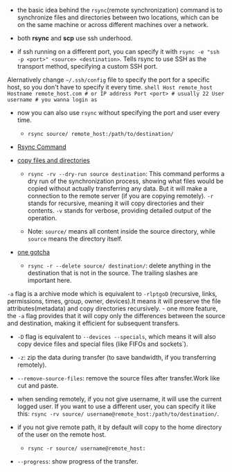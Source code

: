 - the basic idea behind the `rsync`(remote synchronization) command is to synchronize files and directories between two locations, which can be on the same machine or across different machines over a network.

- both **rsync** and **scp** use ssh underhood. 

- if ssh running on a different port, you can specify it with `rsync -e "ssh -p <port>" <source> <destination>`. Tells rsync to use SSH as the transport method, specifying a custom SSH port. 

Alernatively change `~/.ssh/config` file to specify the port for a specific host, so you don't have to specify it every time.
    ```shell
    Host remote_host
        Hostname remote_host.com # or IP address
        Port <port> # usually 22
        User username # you wanna login as
    ```
- now you can also use `rsync` without specifying the port and user every time.
    - `rsync source/ remote_host:/path/to/destination/`
  

- [Rsync Command](https://youtu.be/KG78O53u8rY?si=vIFlxpPozQU12siK&t=177)

- [copy files and directories](https://youtu.be/KG78O53u8rY?si=rChk7uZomGFqC_Np&t=447)
    - `rsync -rv --dry-run source destination`: This command performs a dry run of the synchronization process, showing what files would be copied without actually transferring any data. But it will make a connection to the remote server (if you are copying remotely). `-r` stands for recursive, meaning it will copy directories and their contents. `-v` stands for verbose, providing detailed output of the operation.

    - Note: `source/` means all content inside the source directory, while `source` means the directory itself.

- [one gotcha](https://youtu.be/KG78O53u8rY?si=xTckLzmzxe8BeEWs&t=897)
    - `rsync -r --delete source/ destination/`: delete anything in the destination that is not in the source. The trailing slashes are important here. 

`-a` flag is a archive mode which is equivalent to `-rlptgoD` (recursive, links, permissions, times, group, owner, devices).It means it will preserve the file attributes(metadata) and copy directories recursively.
    - one more feature, the `-a` flag provides that it will copy only the differences between the source and destination, making it efficient for subsequent transfers.

- `-D` flag is equivalent to `--devices --specials`, which means it will also copy device files and special files (like FIFOs and sockets`).

- `-z`: zip the data during transfer (to save bandwidth, if you transferring remotely).

- `--remove-source-files`: remove the source files after transfer.Work like cut and paste.


- when sending remotely, if you not give username, it will use the current logged user. If you want to use a different user, you can specify it like this: `rsync -rv source/ username@remote_host:/path/to/destination/`.  
- if you not give remote path, it by default will copy to the home directory of the user on the remote host. 
    - `rsync -r source/ username@remote_host:`

- `--progress`: show progress of the transfer.
